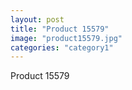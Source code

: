 ```yaml
---
layout: post
title: "Product 15579"
image: "product15579.jpg"
categories: "category1"
---
```

Product 15579
